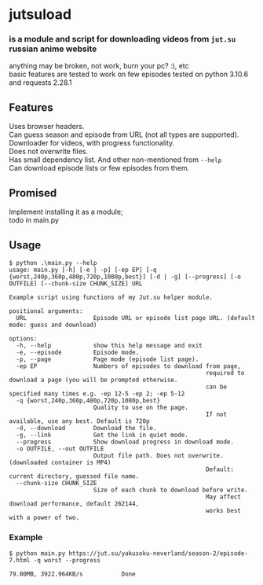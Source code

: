 # jutsuload
### is a module and script for downloading videos from `jut.su` russian anime website
anything may be broken, not work, burn your pc? :), etc  
basic features are tested to work on few episodes 
tested on python 3.10.6 and requests 2.28.1
## Features
Uses browser headers.  
Can guess season and episode from URL (not all types are supported).  
Downloader for videos, with progress functionality.  
Does not overwrite files.  
Has small dependency list.
And other non-mentioned from `--help`  
Can download episode lists or few episodes from them.
## Promised 
Implement installing it as a module;  
todo in main.py
## Usage
```
$ python .\main.py --help                                                                                   
usage: main.py [-h] [-e | -p] [-ep EP] [-q {worst,240p,360p,480p,720p,1080p,best}] [-d | -g] [--progress] [-o OUTFILE] [--chunk-size CHUNK_SIZE] URL

Example script using functions of my Jut.su helper module.

positional arguments:
  URL                   Episode URL or episode list page URL. (default mode: guess and download)

options:
  -h, --help            show this help message and exit
  -e, --episode         Episode mode.
  -p, --page            Page mode (episode list page).
  -ep EP                Numbers of episodes to download from page,
                                                        required to download a page (you will be prompted otherwise.
                                                        can be specified many times e.g. -ep 12-5 -ep 2; -ep 5-12
  -q {worst,240p,360p,480p,720p,1080p,best}
                        Quality to use on the page.
                                                        If not available, use any best. Default is 720p
  -d, --download        Download the file.
  -g, --link            Get the link in quiet mode.
  --progress            Show download progress in download mode.
  -o OUTFILE, --out OUTFILE
                        Output file path. Does not overwrite. (downloaded container is MP4)
                                                        Default: current directory, guessed file name.
  --chunk-size CHUNK_SIZE
                        Size of each chunk to download before write.
                                                        May affect download performance, default 262144,
                                                        works best with a power of two.
```
### Example
```
$ python main.py https://jut.su/yakusoku-neverland/season-2/episode-7.html -q worst --progress

79.00MB, 3922.964KB/s           Done
```
